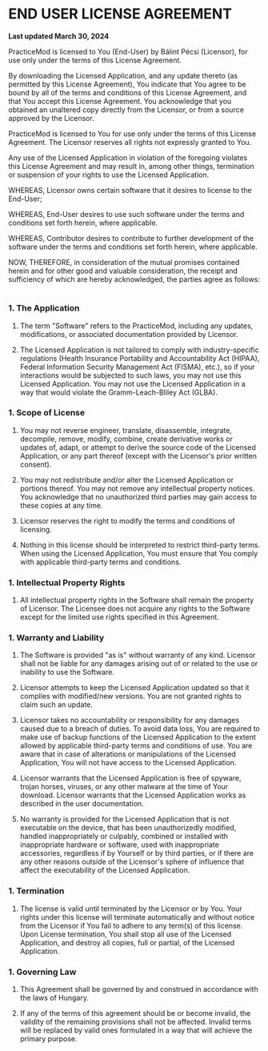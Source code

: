 # END USER LICENSE AGREEMENT

**Last updated March 30, 2024**

PracticeMod is licensed to You (End-User) by Bálint Pécsi (Licensor), for use only under the terms of this License Agreement.

By downloading the Licensed Application, and any update thereto (as permitted by this License Agreement), You indicate that You agree to be bound by all of the terms and conditions of this License Agreement, and that You accept this License Agreement. You acknowledge that you obtained an unaltered copy directly from the Licensor, or from a source approved by the Licensor.

PracticeMod is licensed to You for use only under the terms of this License Agreement. The Licensor reserves all rights not expressly granted to You.

Any use of the Licensed Application in violation of the foregoing violates this License Agreement and may result in, among other things, termination or suspension of your rights to use the Licensed Application.

WHEREAS, Licensor owns certain software that it desires to license to the End-User;

WHEREAS, End-User desires to use such software under the terms and conditions set forth herein, where applicable.

WHEREAS, Contributor desires to contribute to further development of the software under the terms and conditions set forth herein, where applicable.

NOW, THEREFORE, in consideration of the mutual promises contained herein and for other good and valuable consideration, the receipt and sufficiency of which are hereby acknowledged, the parties agree as follows:

# 

### 1. **The Application**

   1. The term "Software" refers to the PracticeMod, including any updates, modifications, or associated documentation provided by Licensor.

   1. The Licensed Application is not tailored to comply with industry-specific regulations (Health Insurance Portability and Accountability Act (HIPAA), Federal Information Security Management Act (FISMA), etc.), so if your interactions would be subjected to such laws, you may not use this Licensed Application. You may not use the Licensed Application in a way that would violate the Gramm-Leach-Bliley Act (GLBA).


### 1. **Scope of License**

   1. You may not reverse engineer, translate, disassemble, integrate, decompile, remove, modify, combine, create derivative works or updates of, adapt, or attempt to derive the source code of the Licensed Application, or any part thereof (except with the Licensor's prior written consent).

   1. You may not redistribute and/or alter the Licensed Application or portions thereof. You may not remove any intellectual property notices. You acknowledge that no unauthorized third parties may gain access to these copies at any time.

   1. Licensor reserves the right to modify the terms and conditions of licensing.

   1. Nothing in this license should be interpreted to restrict third-party terms. When using the Licensed Application, You must ensure that You comply with applicable third-party terms and conditions.


### 1. **Intellectual Property Rights**

   1. All intellectual property rights in the Software shall remain the property of Licensor. The Licensee does not acquire any rights to the Software except for the limited use rights specified in this Agreement.


### 1. **Warranty and Liability**

   1. The Software is provided "as is" without warranty of any kind. Licensor shall not be liable for any damages arising out of or related to the use or inability to use the Software.

   1. Licensor attempts to keep the Licensed Application updated so that it complies with modified/new versions. You are not granted rights to claim such an update.

   1. Licensor takes no accountability or responsibility for any damages caused due to a breach of duties. To avoid data loss, You are required to make use of backup functions of the Licensed Application to the extent allowed by applicable third-party terms and conditions of use. You are aware that in case of alterations or manipulations of the Licensed Application, You will not have access to the Licensed Application.

   1. Licensor warrants that the Licensed Application is free of spyware, trojan horses, viruses, or any other malware at the time of Your download. Licensor warrants that the Licensed Application works as described in the user documentation.

   1. No warranty is provided for the Licensed Application that is not executable on the device, that has been unauthorizedly modified, handled inappropriately or culpably, combined or installed with inappropriate hardware or software, used with inappropriate accessories, regardless if by Yourself or by third parties, or if there are any other reasons outside of the Licensor's sphere of influence that affect the executability of the Licensed Application.


### 1. **Termination**

   1. The license is valid until terminated by the Licensor or by You. Your rights under this license will terminate automatically and without notice from the Licensor if You fail to adhere to any term(s) of this license. Upon License termination, You shall stop all use of the Licensed Application, and destroy all copies, full or partial, of the Licensed Application.


### 1. **Governing Law**

   1. This Agreement shall be governed by and construed in accordance with the laws of Hungary.

   1. If any of the terms of this agreement should be or become invalid, the validity of the remaining provisions shall not be affected. Invalid terms will be replaced by valid ones formulated in a way that will achieve the primary purpose.
